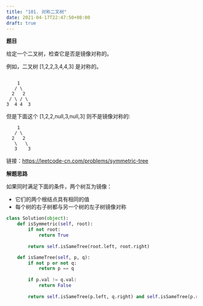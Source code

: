 ```yaml
---
title: "101. 对称二叉树"
date: 2021-04-17T22:47:50+08:00
draft: true
---
```


**题目**

给定一个二叉树，检查它是否是镜像对称的。

例如，二叉树 [1,2,2,3,4,4,3] 是对称的。
```

    1
   / \
  2   2
 / \ / \
3  4 4  3
```

但是下面这个 [1,2,2,null,3,null,3] 则不是镜像对称的:
```
    1
   / \
  2   2
   \   \
   3    3
```

链接：https://leetcode-cn.com/problems/symmetric-tree

**解题思路**

如果同时满足下面的条件，两个树互为镜像：
* 它们的两个根结点具有相同的值
* 每个树的右子树都与另一个树的左子树镜像对称

```python
class Solution(object):
    def isSymmetric(self, root):
        if not root:
            return True
        
        return self.isSameTree(root.left, root.right)

    def isSameTree(self, p, q):
        if not p or not q:
            return p == q
        
        if p.val != q.val:
            return False
        
        return self.isSameTree(p.left, q.right) and self.isSameTree(p.right, q.left)
```